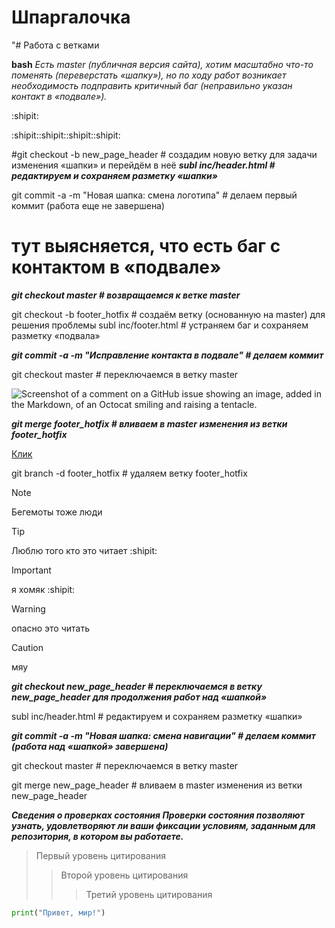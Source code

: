 # Шпаргалочка
"# Работа с ветками

 **bash**
_Есть master (публичная версия сайта), хотим масштабно что-то поменять (переверстать «шапку»), но по ходу работ возникает необходимость подправить критичный баг (неправильно указан контакт в «подвале»)._

:shipit:

:shipit::shipit::shipit::shipit:

#git checkout -b new_page_header # создадим новую ветку для задачи изменения «шапки» и перейдём в неё
***subl inc/header.html # редактируем и сохраняем разметку «шапки»***

git commit -a -m "Новая шапка: смена логотипа" # делаем первый коммит (работа еще не завершена)
# тут выясняется, что есть баг с контактом в «подвале»
**_git checkout master # возвращаемся к ветке master_**

git checkout -b footer_hotfix # создаём ветку (основанную на master) для решения проблемы
subl inc/footer.html # устраняем баг и сохраняем разметку «подвала»

**_git commit -a -m "Исправление контакта в подвале" # делаем коммит_**

git checkout master # переключаемся в ветку master

![Screenshot of a comment on a GitHub issue showing an image, added in the Markdown, of an Octocat smiling and raising a tentacle.](https://i.getgems.io/sRFb1Mhy9voLE_ddT6On9PzWU6FtLAjbVkXGVYwdSJA/rs:fill:1000:0:1/g:ce/czM6Ly9nZXRnZW1zLW5mdC9uZnQvYy82NjIwMWRmYTgwMTM0NDE2Mjc5OTMwMWIvMTIzL2ltYWdlLnBuZw)

**_git merge footer_hotfix # вливаем в master изменения из ветки footer_hotfix_**

[Клик](https://pages.github.com/)



git branch -d footer_hotfix # удаляем ветку footer_hotfix

> [!NOTE]
> Бегемоты тоже люди

> [!TIP]
> Люблю того кто это читает :shipit:

> [!IMPORTANT]
> я хомяк :shipit:

> [!WARNING]
> опасно это читать

> [!CAUTION]
> мяу

**_git checkout new_page_header # переключаемся в ветку new_page_header для продолжения работ над «шапкой»_**

subl inc/header.html # редактируем и сохраняем разметку «шапки»

**_git commit -a -m "Новая шапка: смена навигации" # делаем коммит (работа над «шапкой» завершена)_**

git checkout master # переключаемся в ветку master

git merge new_page_header # вливаем в master изменения из ветки new_page_header

**_Сведения о проверках состояния
Проверки состояния позволяют узнать, удовлетворяют ли ваши фиксации условиям, заданным для репозитория, в котором вы работаете._**

> Первый уровень цитирования
>> Второй уровень цитирования
>>> Третий уровень цитирования


```python
print("Привет, мир!")
```

